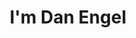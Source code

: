 ---
title: "I'm Dan Engel"
layout: 'layouts/home.html'
pagination:
  data: collections.blog
  size: 5
  alias: posts
postHeader: "It's hard to keep up with a blog"
highlight: "primary"
accentHighlight: "secondary"
imgSrc: ../../images/selfie.jpg
imgAlt: 'Me, on a roof in Taipei where I currently live. Wearing a mask'
---